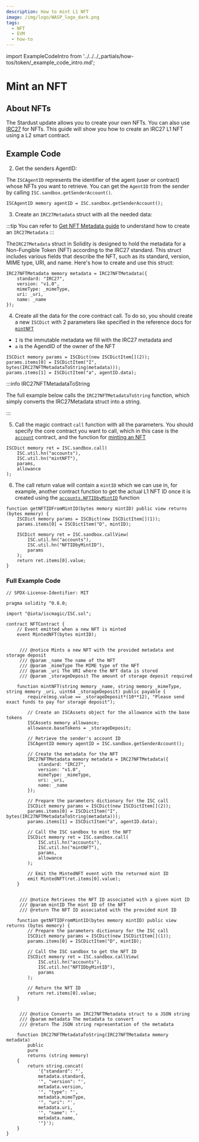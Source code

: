 ```yaml
---
description: How to mint L1 NFT
image: /img/logo/WASP_logo_dark.png
tags:
  - NFT
  - EVM
  - how-to
---
```

import ExampleCodeIntro from '../../../_partials/how-tos/token/_example_code_intro.md';

# Mint an NFT
## About NFTs

The Stardust update allows you to create your own NFTs. You can also use [IRC27](/tips/tips/TIP-0027) for NFTs. This guide will show you how to create an IRC27 L1 NFT using a L2 smart contract.

## Example Code

<ExampleCodeIntro/>

2. Get the senders AgentID:

The `ISCAgentID` represents the identifier of the agent (user or contract) whose NFTs you want to retrieve. You can get the `AgentID` from the sender by calling `ISC.sandbox.getSenderAccount()`.

```solidity
ISCAgentID memory agentID = ISC.sandbox.getSenderAccount();
```

3. Create an `IRC27Metadata` struct  with all the needed data:

:::tip 
You can refer to [Get NFT Metadata guide](/isc/how-tos/core-contracts/nft/get-nft-metadata/) to understand how to create an `IRC27Metadata` 
:::

The`IRC27Metadata` struct in Solidity is designed to hold the metadata for a Non-Fungible Token (NFT) according to the IRC27 standard. This struct includes various fields that describe the NFT, such as its standard, version, MIME type, URI, and name. Here's how to create and use this struct:

```solidity
IRC27NFTMetadata memory metadata = IRC27NFTMetadata({
    standard: "IRC27",
    version: "v1.0",
    mimeType: _mimeType,
    uri: _uri,
    name: _name
});
```


4. Create all the data for the core contract call. To do so, you should create a new `ISCDict` with 2 parameters like specified in the reference docs for [`mintNFT`](../../../reference/core-contracts/accounts.md#mintnfti-immutabledata-a-agentid-c-collectionid-w-withdrawonmint)
* `I` is the immutable metadata we fill with the IRC27 metadata and
* `a` is the AgendID of the owner of the NFT

```solidity
ISCDict memory params = ISCDict(new ISCDictItem[](2));
params.items[0] = ISCDictItem("I", bytes(IRC27NFTMetadataToString(metadata)));
params.items[1] = ISCDictItem("a", agentID.data);
```

:::info IRC27NFTMetadataToString

The full example below calls the `IRC27NFTMetadataToString` function, which simply converts the IRC27Metadata struct into a string.

:::

5. Call the magic contract `call` function with all the parameters. You should specify the core contract you want to call, which in this case is the [`account`](../../../reference/core-contracts/accounts.md) contract, and the function for [minting an NFT](../../../reference/core-contracts/accounts.md#mintnfti-immutabledata-a-agentid-c-collectionid-w-withdrawonmint)

```solidity
ISCDict memory ret = ISC.sandbox.call(
    ISC.util.hn("accounts"),
    ISC.util.hn("mintNFT"),
    params,
    allowance
);
```

6. The call return value will contain a `mintID` which we can use in, for example, another contract function to get the actual L1 NFT ID once it is created using the [`accounts.NFTIDbyMintID`](../../../reference/core-contracts/accounts.md#nftidbymintidd-mintid) function

```solidity
function getNFTIDFromMintID(bytes memory mintID) public view returns (bytes memory) {
    ISCDict memory params = ISCDict(new ISCDictItem[](1));
    params.items[0] = ISCDictItem("D", mintID);

    ISCDict memory ret = ISC.sandbox.callView(
        ISC.util.hn("accounts"),
        ISC.util.hn("NFTIDbyMintID"),
        params
    );
    return ret.items[0].value;
} 
```

### Full Example Code 

```solidity
// SPDX-License-Identifier: MIT

pragma solidity ^0.8.0;

import "@iota/iscmagic/ISC.sol";

contract NFTContract {
    // Event emitted when a new NFT is minted
    event MintedNFT(bytes mintID);

    
     /// @notice Mints a new NFT with the provided metadata and storage deposit
     /// @param _name The name of the NFT
     /// @param _mimeType The MIME type of the NFT
     /// @param _uri The URI where the NFT data is stored
     /// @param _storageDeposit The amount of storage deposit required
    
    function mintNFT(string memory _name, string memory _mimeType, string memory _uri, uint64 _storageDeposit) public payable {
        require(msg.value == _storageDeposit*(10**12), "Please send exact funds to pay for storage deposit");

        // Create an ISCAssets object for the allowance with the base tokens
        ISCAssets memory allowance;
        allowance.baseTokens = _storageDeposit;

        // Retrieve the sender's account ID
        ISCAgentID memory agentID = ISC.sandbox.getSenderAccount();

        // Create the metadata for the NFT
        IRC27NFTMetadata memory metadata = IRC27NFTMetadata({
            standard: "IRC27",
            version: "v1.0",
            mimeType: _mimeType,
            uri: _uri,
            name: _name
        });

        // Prepare the parameters dictionary for the ISC call
        ISCDict memory params = ISCDict(new ISCDictItem[](2));
        params.items[0] = ISCDictItem("I", bytes(IRC27NFTMetadataToString(metadata)));
        params.items[1] = ISCDictItem("a", agentID.data);

        // Call the ISC sandbox to mint the NFT
        ISCDict memory ret = ISC.sandbox.call(
            ISC.util.hn("accounts"),
            ISC.util.hn("mintNFT"),
            params,
            allowance
        );

        // Emit the MintedNFT event with the returned mint ID
        emit MintedNFT(ret.items[0].value);
    }

    
     /// @notice Retrieves the NFT ID associated with a given mint ID
     /// @param mintID The mint ID of the NFT
     /// @return The NFT ID associated with the provided mint ID

    function getNFTIDFromMintID(bytes memory mintID) public view returns (bytes memory) {
        // Prepare the parameters dictionary for the ISC call
        ISCDict memory params = ISCDict(new ISCDictItem[](1));
        params.items[0] = ISCDictItem("D", mintID);

        // Call the ISC sandbox to get the NFT ID
        ISCDict memory ret = ISC.sandbox.callView(
            ISC.util.hn("accounts"),
            ISC.util.hn("NFTIDbyMintID"),
            params
        );

        // Return the NFT ID
        return ret.items[0].value;
    } 

    
     /// @notice Converts an IRC27NFTMetadata struct to a JSON string
     /// @param metadata The metadata to convert
     /// @return The JSON string representation of the metadata
    
    function IRC27NFTMetadataToString(IRC27NFTMetadata memory metadata)
        public
        pure
        returns (string memory)
    {
        return string.concat(
            '{"standard": "',
            metadata.standard,
            '", "version": "',
            metadata.version,
            '", "type": "',
            metadata.mimeType,
            '", "uri": "',
            metadata.uri,
            '", "name": "',
            metadata.name,
            '"}');
    }
}
```

